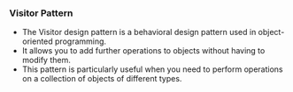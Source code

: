 ### Visitor Pattern

- The Visitor design pattern is a behavioral design pattern used in object-oriented programming.
- It allows you to add further operations to objects without having to modify them. 
- This pattern is particularly useful when you need to perform operations on a collection of objects of different types.